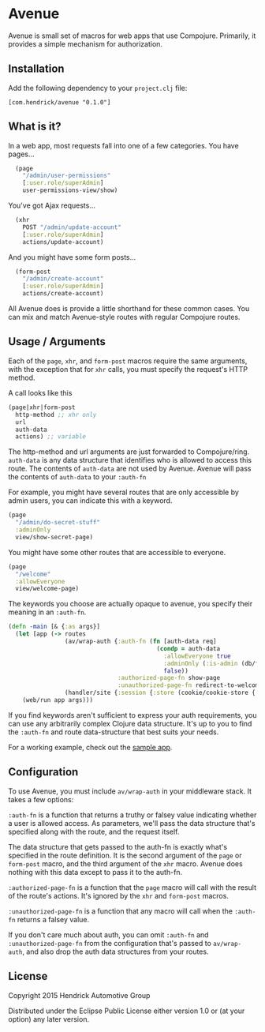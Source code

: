 # Avenue

Avenue is small set of macros for web apps that use Compojure. Primarily, it
provides a simple mechanism for authorization.

## Installation

Add the following dependency to your `project.clj` file:

```
[com.hendrick/avenue "0.1.0"]
```

## What is it?

In a web app, most requests fall into one of a few categories. You have pages...

```Clojure
  (page
    "/admin/user-permissions"
    [:user.role/superAdmin]
    user-permissions-view/show)
```

You've got Ajax requests...
```Clojure
  (xhr
    POST "/admin/update-account"
    [:user.role/superAdmin]
    actions/update-account)
```

And you might have some form posts...
```Clojure
  (form-post
    "/admin/create-account"
    [:user.role/superAdmin]
    actions/create-account)
```

All Avenue does is provide a little shorthand for these common cases. You can
mix and match Avenue-style routes with regular Compojure routes.

## Usage / Arguments

Each of the `page`, `xhr`, and `form-post` macros require the same arguments,
with the exception that for `xhr` calls, you must specify the request's HTTP
method.

A call looks like this
```Clojure
(page|xhr|form-post
  http-method ;; xhr only
  url
  auth-data
  actions) ;; variable
```

The http-method and url arguments are just forwarded to Compojure/ring.  `auth-data` is
any data structure that identifies who is allowed to access this route.  The
contents of `auth-data` are not used by Avenue. Avenue will pass the contents
of `auth-data` to your `:auth-fn`

For example, you might have several routes that are only accessible by admin
users, you can indicate this with a keyword.

```Clojure
(page
  "/admin/do-secret-stuff"
  :adminOnly
  view/show-secret-page)
```

You might have some other routes that are accessible to everyone.

```Clojure
(page
  "/welcome"
  :allowEveryone
  view/welcome-page)
```

The keywords you choose are actually opaque to avenue, you specify their meaning in an `:auth-fn`.

```Clojure
(defn -main [& {:as args}]
  (let [app (-> routes
                (av/wrap-auth {:auth-fn (fn [auth-data req]
                                          (condp = auth-data
                                            :allowEveryone true
                                            :adminOnly (:is-admin (db/find-user (:user-id (:session req))))
                                            false))
                               :authorized-page-fn show-page
                               :unauthorized-page-fn redirect-to-welcome-page})
                (handler/site {:session {:store (cookie/cookie-store {:key "this is a secret"})}}))]
    (web/run app args)))
```

If you find keywords aren't sufficient to express your auth requirements, you
can use any arbitrarily complex Clojure data structure. It's up to you to find
the `:auth-fn` and route data-structure that best suits your needs.

For a working example, check out the [sample app](./sample-app/src/sample_app/core.clj).

## Configuration

To use Avenue, you must include `av/wrap-auth` in your middleware stack. It takes
a few options:

`:auth-fn` is a function that returns a truthy or falsey value indicating
whether a user is allowed access.  As parameters, we'll pass the data
structure that's specified along with the route, and the request itself.

The data structure that gets passed to the auth-fn is exactly what's specified
in the route definition. It is the second argument of the `page` or `form-post`
macro, and the third argument of the `xhr` macro. Avenue does nothing with this
data except to pass it to the auth-fn.

`:authorized-page-fn` is a function that the `page` macro will call with the
result of the route's actions. It's ignored by the `xhr` and `form-post`
macros.

`:unauthorized-page-fn` is a function that any macro will call when the
`:auth-fn` returns a falsey value.

If you don't care much about auth, you can omit `:auth-fn` and
`:unauthorized-page-fn` from the configuration that's passed to
`av/wrap-auth`, and also drop the auth data structures from your routes.

## License

Copyright 2015 Hendrick Automotive Group

Distributed under the Eclipse Public License either version 1.0 or (at
your option) any later version.
